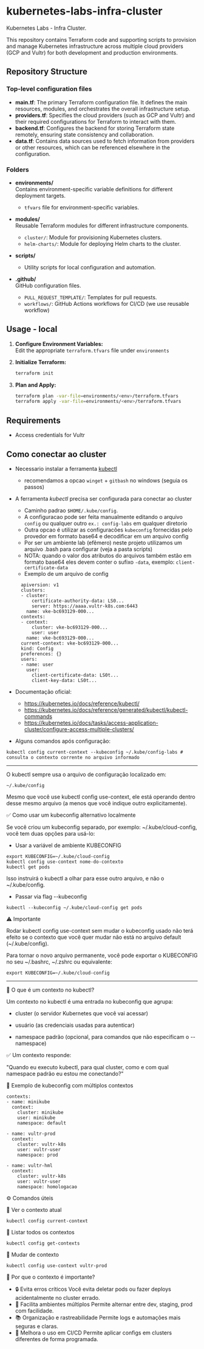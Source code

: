 # kubernetes-labs-infra-cluster

Kubernetes Labs - Infra Cluster.

This repository contains Terraform code and supporting scripts to provision and manage Kubernetes infrastructure across multiple cloud providers (GCP and Vultr) for both development and production environments.

## Repository Structure

### Top-level configuration files

- **main.tf**: The primary Terraform configuration file. It defines the main resources, modules, and orchestrates the overall infrastructure setup.
- **providers.tf**: Specifies the cloud providers (such as GCP and Vultr) and their required configurations for Terraform to interact with them.
- **backend.tf**: Configures the backend for storing Terraform state remotely, ensuring state consistency and collaboration.
- **data.tf**: Contains data sources used to fetch information from providers or other resources, which can be referenced elsewhere in the configuration.

### Folders

- **environments/**  
  Contains environment-specific variable definitions for different deployment targets.
  - `tfvars` file for environment-specific variables.

- **modules/**  
  Reusable Terraform modules for different infrastructure components.
  - `cluster/`: Module for provisioning Kubernetes clusters.
  - `helm-charts/`: Module for deploying Helm charts to the cluster.

- **scripts/**  
  - Utility scripts for local configuration and automation.

- **.github/**  
  GitHub configuration files.
  - `PULL_REQUEST_TEMPLATE/`: Templates for pull requests.
  - `workflows/`: GitHub Actions workflows for CI/CD (we use reusable workflow)

## Usage - local

1. **Configure Environment Variables:**  
   Edit the appropriate `terraform.tfvars` file under `environments`

2. **Initialize Terraform:**  
   ```sh
   terraform init
   ```

3. **Plan and Apply:**  
   ```sh
   terraform plan -var-file=environments/<env>/terraform.tfvars
   terraform apply -var-file=environments/<env>/terraform.tfvars
   ```

## Requirements

- Access credentials for Vultr

## Como conectar ao cluster

* Necessario instalar a ferramenta [kubectl](https://kubernetes.io/docs/tasks/tools/)
  * recomendamos a opcao `winget` + `gitbash` no windows (seguia os passos)
* A ferramenta *kubectl* precisa ser configurada para conectar ao cluster
  * Caminho padrao `$HOME/.kube/config`. 
  * A configuracao pode ser feita manualmente editando o arquivo `config` ou qualquer outro `ex.: config-labs` em qualquer diretorio
  * Outra opcao é utilizar as configuracões `kubeconfig` fornecidas pelo provedor em formato base64 e decodificar em um arquivo config
  * Por ser um ambiente lab (efêmero) neste projeto utilizamos um arquivo .bash para configurar (veja a pasta scripts)
  * NOTA: quando o valor dos atributos do arquivos também estão em formato base64 eles devem conter o sufixo `-data`, exemplo: `client-certificate-data`
  * Exemplo de um arquivo de config
  ```
    apiversion: v1
    clusters:
    - cluster:
        certificate-authority-data: LS0...
        server: https://aaaa.vultr-k8s.com:6443
      name: vke-bc693129-000...
    contexts:
    - context:
        cluster: vke-bc693129-000...
        user: user
      name: vke-bc693129-000...
    current-context: vke-bc693129-000...
    kind: Config
    preferences: {}
    users:
    - name: user
      user:
        client-certificate-data: LS0t...
        client-key-data: LS0t...

  ```
* Documentação oficial:
  * https://kubernetes.io/docs/reference/kubectl/
  * https://kubernetes.io/docs/reference/generated/kubectl/kubectl-commands
  * https://kubernetes.io/docs/tasks/access-application-cluster/configure-access-multiple-clusters/

* Alguns comandos após configuração:

```
kubectl config current-context --kubeconfig ~/.kube/config-labs # consulta o contexto corrente no arquivo informado
```

---

O kubectl sempre usa o arquivo de configuração localizado em:

```
~/.kube/config
```

Mesmo que você use kubectl config use-context, ele está operando dentro desse mesmo arquivo (a menos que você indique outro explicitamente).

✅ Como usar um kubeconfig alternativo localmente

Se você criou um kubeconfig separado, por exemplo: ~/.kube/cloud-config, você tem duas opções para usá-lo:

- Usar a variável de ambiente KUBECONFIG

```
export KUBECONFIG=~/.kube/cloud-config
kubectl config use-context nome-do-contexto
kubectl get pods
```

Isso instruirá o kubectl a olhar para esse outro arquivo, e não o ~/.kube/config.

- Passar via flag --kubeconfig

```
kubectl --kubeconfig ~/.kube/cloud-config get pods
```

⚠️ Importante

Rodar kubectl config use-context sem mudar o kubeconfig usado não terá efeito se o contexto que você quer mudar não está no arquivo default (~/.kube/config).

Para tornar o novo arquivo permanente, você pode exportar o KUBECONFIG no seu ~/.bashrc, ~/.zshrc ou equivalente:

```
export KUBECONFIG=~/.kube/cloud-config
```

---

🧠 O que é um contexto no kubectl?

Um contexto no kubectl é uma entrada no kubeconfig que agrupa:

* cluster (o servidor Kubernetes que você vai acessar)

* usuário (as credenciais usadas para autenticar)

* namespace padrão (opcional, para comandos que não especificam o --namespace)

✅ Um contexto responde:

"Quando eu executo kubectl, para qual cluster, como e com qual namespace padrão eu estou me conectando?"

📄 Exemplo de kubeconfig com múltiplos contextos

```
contexts:
- name: minikube
  context:
    cluster: minikube
    user: minikube
    namespace: default

- name: vultr-prod
  context:
    cluster: vultr-k8s
    user: vultr-user
    namespace: prod

- name: vultr-hml
  context:
    cluster: vultr-k8s
    user: vultr-user
    namespace: homologacao
```    

⚙️ Comandos úteis

🔹 Ver o contexto atual

```
kubectl config current-context
```

🔹 Listar todos os contextos

```
kubectl config get-contexts
```

🔹 Mudar de contexto

```
kubectl config use-context vultr-prod
```

🧱 Por que o contexto é importante?

- 🔒 Evita erros críticos	Você evita deletar pods ou fazer deploys acidentalmente no cluster errado.
- 🚀 Facilita ambientes múltiplos	Permite alternar entre dev, staging, prod com facilidade.
- 📚 Organização e rastreabilidade	Permite logs e automações mais seguras e claras.
- 🧪 Melhora o uso em CI/CD	Permite aplicar configs em clusters diferentes de forma programada.


